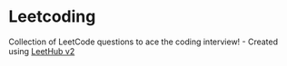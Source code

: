 # Leetcoding
Collection of LeetCode questions to ace the coding interview! - Created using [LeetHub v2](https://github.com/arunbhardwaj/LeetHub-2.0)
